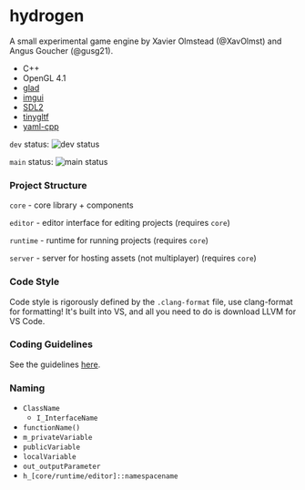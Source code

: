 # hydrogen 

A small experimental game engine by Xavier Olmstead (@XavOlmst) and Angus Goucher (@gusg21).

* C++
* OpenGL 4.1
* [glad](https://glad.dav1d.de/)
* [imgui](https://github.com/ocornut/imgui)
* [SDL2](https://www.libsdl.org/)
* [tinygltf](https://github.com/syoyo/tinygltf)
* [yaml-cpp](https://github.com/jbeder/yaml-cpp)

`dev` status: ![dev status](https://github.com/gusg21/hydrogen/actions/workflows/autobuild.yml/badge.svg?branch=dev) 

`main` status: ![main status](https://github.com/gusg21/hydrogen/actions/workflows/autobuild.yml/badge.svg?branch=main)

### Project Structure

`core` - core library + components

`editor` - editor interface for editing projects (requires `core`)

`runtime` - runtime for running projects (requires `core`)

`server` - server for hosting assets (not multiplayer) (requires `core`)

### Code Style

Code style is rigorously defined by the `.clang-format` file, use clang-format for formatting! It's built into VS, and all you need to do is download LLVM for VS Code.

### Coding Guidelines

See the guidelines [here](https://github.com/gusg21/hydrogen/wiki/Code-Guidelines).

### Naming

- `ClassName`
  - `I_InterfaceName`
- `functionName()`
- `m_privateVariable`
- `publicVariable`
- `localVariable`
- `out_outputParameter`
- `h_[core/runtime/editor]::namespacename`
